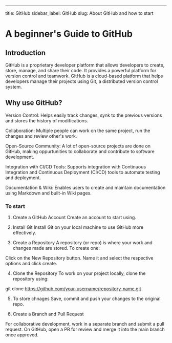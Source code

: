 ---
title: GitHub
sidebar_label: GitHub
slug: About GitHub and how to start

# A beginner's Guide to GitHub

## Introduction
GitHub is a proprietary developer platform that allows developers to create, store, manage, and share their code. It provides a powerful platform for version control and teamwork.
GitHub is a cloud-based platform that helps developers manage their projects using Git, a distributed version control system.

## Why use GitHub?

Version Control: Helps easily track changes, synk to the previous versions and stores the history of modifications.

Collaboration: Multiple people can work on the same project, run the changes and review other's work.

Open-Source Community: A lot of open-source projects are done on GitHub, making oppurtunities to collaborate and contribute to software development.

Integration with CI/CD Tools: Supports integration with Continuous Integration and Continuous Deployment (CI/CD) tools to automate testing and deployment.

Documentation & Wiki: Enables users to create and maintain documentation using Markdown and built-in Wiki pages.

### To start
1. Create a GitHub Account
Create an account to start using.

2. Install Git
Install Git on your local machine to use GitHub more effectively.

3. Create a Repository
A repository (or repo) is where your work and changes made are stored. To create one:

Click on the New Repository button.
Name it and select the respective options and click create.

4. Clone the Repository
To work on your project locally, clone the repository using:

 git clone https://github.com/your-username/repository-name.git

5. To store chnages 
Save, commit and push your changes to the original repo. 


6. Create a Branch and Pull Request

For collaborative development, work in a separate branch and submit a pull request. On GitHub, open a PR for review and merge it into the main branch once approved.

